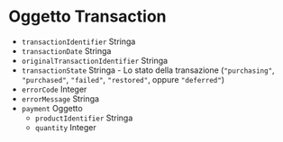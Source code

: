 # Oggetto Transaction

* `transactionIdentifier` Stringa
* `transactionDate` Stringa
* `originalTransactionIdentifier` Stringa
* `transactionState` Stringa - Lo stato della transazione (`"purchasing"`, `"purchased"`, `"failed"`, `"restored"`, oppure `"deferred"`)
* `errorCode` Integer
* `errorMessage` Stringa
* `payment` Oggetto 
  * `productIdentifier` Stringa
  * `quantity` Integer